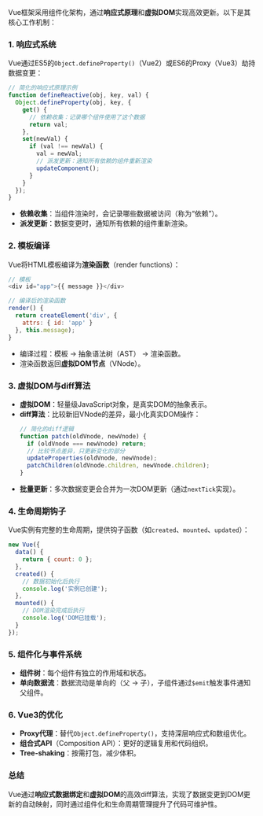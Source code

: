 Vue框架采用组件化架构，通过**响应式原理**和**虚拟DOM**实现高效更新。以下是其核心工作机制：


### 1. **响应式系统**
Vue通过ES5的`Object.defineProperty()`（Vue2）或ES6的Proxy（Vue3）劫持数据变更：
```javascript
// 简化的响应式原理示例
function defineReactive(obj, key, val) {
  Object.defineProperty(obj, key, {
    get() {
      // 依赖收集：记录哪个组件使用了这个数据
      return val;
    },
    set(newVal) {
      if (val !== newVal) {
        val = newVal;
        // 派发更新：通知所有依赖的组件重新渲染
        updateComponent();
      }
    }
  });
}
```
- **依赖收集**：当组件渲染时，会记录哪些数据被访问（称为“依赖”）。
- **派发更新**：数据变更时，通知所有依赖的组件重新渲染。


### 2. **模板编译**
Vue将HTML模板编译为**渲染函数**（render functions）：
```javascript
// 模板
<div id="app">{{ message }}</div>

// 编译后的渲染函数
render() {
  return createElement('div', {
    attrs: { id: 'app' }
  }, this.message);
}
```
- 编译过程：模板 → 抽象语法树（AST） → 渲染函数。
- 渲染函数返回**虚拟DOM节点**（VNode）。


### 3. **虚拟DOM与diff算法**
- **虚拟DOM**：轻量级JavaScript对象，是真实DOM的抽象表示。
- **diff算法**：比较新旧VNode的差异，最小化真实DOM操作：
  ```javascript
  // 简化的diff逻辑
  function patch(oldVnode, newVnode) {
    if (oldVnode === newVnode) return;
    // 比较节点差异，只更新变化的部分
    updateProperties(oldVnode, newVnode);
    patchChildren(oldVnode.children, newVnode.children);
  }
  ```
- **批量更新**：多次数据变更会合并为一次DOM更新（通过`nextTick`实现）。


### 4. **生命周期钩子**
Vue实例有完整的生命周期，提供钩子函数（如`created`、`mounted`、`updated`）：
```javascript
new Vue({
  data() {
    return { count: 0 };
  },
  created() {
    // 数据初始化后执行
    console.log('实例已创建');
  },
  mounted() {
    // DOM渲染完成后执行
    console.log('DOM已挂载');
  }
});
```


### 5. **组件化与事件系统**
- **组件树**：每个组件有独立的作用域和状态。
- **单向数据流**：数据流动是单向的（父 → 子），子组件通过`$emit`触发事件通知父组件。


### 6. **Vue3的优化**
- **Proxy代理**：替代`Object.defineProperty()`，支持深层响应式和数组优化。
- **组合式API**（Composition API）：更好的逻辑复用和代码组织。
- **Tree-shaking**：按需打包，减少体积。


### 总结
Vue通过**响应式数据绑定**和**虚拟DOM**的高效diff算法，实现了数据变更到DOM更新的自动映射，同时通过组件化和生命周期管理提升了代码可维护性。